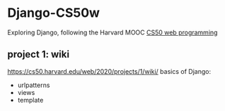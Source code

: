 # Django-CS50w
Exploring Django, following the Harvard MOOC [CS50 web programming](https://www.edx.org/es/course/cs50s-web-programming-with-python-and-javascript)

## project 1: wiki
https://cs50.harvard.edu/web/2020/projects/1/wiki/
basics of Django: 
- urlpatterns
- views
- template
